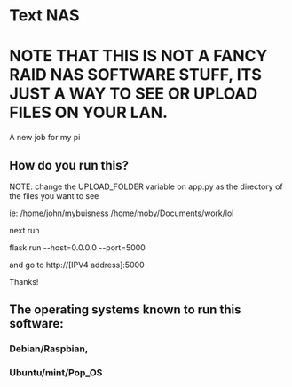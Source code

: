 # Text NAS


# NOTE THAT THIS IS NOT A FANCY RAID NAS SOFTWARE STUFF, ITS JUST A WAY TO SEE OR UPLOAD FILES ON YOUR LAN.

A new job for my pi


## How do you run this?

NOTE: change the UPLOAD_FOLDER variable on app.py as the directory of the files you want to see

ie: /home/john/mybuisness
    /home/moby/Documents/work/lol
 
 
 next run 
 
 flask run --host=0.0.0.0 --port=5000
 
 and go to http://[IPV4 address]:5000
 
 
 Thanks!
 
 
## The operating systems known to run this software:
 
 ### Debian/Raspbian,
 
 ### Ubuntu/mint/Pop_OS
